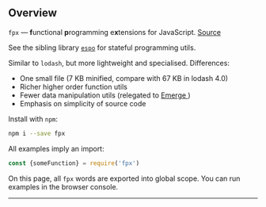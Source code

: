 ## Overview

`fpx` — **f**unctional **p**rogramming e**x**tensions for JavaScript.
<a href="https://github.com/Mitranim/fpx/blob/master/lib/fpx.js" target="_blank">
Source <span class="fa fa-github"></span>
</a>

See the sibling library
<a href="http://mitranim.com/espo/" target="_blank">`espo`</a>
for stateful programming utils.

Similar to `lodash`, but more lightweight and specialised. Differences:

* One small file (7 KB minified, compare with 67 KB in lodash 4.0)
* Richer higher order function utils
* Fewer data manipulation utils (relegated to <a href="https://github.com/Mitranim/emerge" target="_blank">Emerge <span class="fa fa-github"></span></a>)
* Emphasis on simplicity of source code

Install with `npm`:

```sh
npm i --save fpx
```

All examples imply an import:

```js
const {someFunction} = require('fpx')
```

On this page, all `fpx` words are exported into global scope. You can run
examples in the browser console.

----

